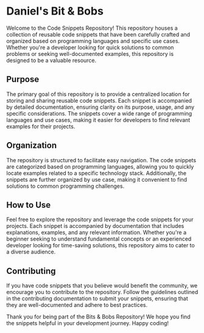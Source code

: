 # Daniel's Bit & Bobs
Welcome to the Code Snippets Repository! This repository houses a collection of reusable code snippets that have been carefully crafted and organized based on programming languages and specific use cases. Whether you're a developer looking for quick solutions to common problems or seeking well-documented examples, this repository is designed to be a valuable resource.

## Purpose

The primary goal of this repository is to provide a centralized location for storing and sharing reusable code snippets. Each snippet is accompanied by detailed documentation, ensuring clarity on its purpose, usage, and any specific considerations. The snippets cover a wide range of programming languages and use cases, making it easier for developers to find relevant examples for their projects.

## Organization

The repository is structured to facilitate easy navigation. The code snippets are categorized based on programming languages, allowing you to quickly locate examples related to a specific technology stack. Additionally, the snippets are further organized by use case, making it convenient to find solutions to common programming challenges.

## How to Use

Feel free to explore the repository and leverage the code snippets for your projects. Each snippet is accompanied by documentation that includes explanations, examples, and any relevant information. Whether you're a beginner seeking to understand fundamental concepts or an experienced developer looking for time-saving solutions, this repository aims to cater to a diverse audience.

## Contributing

If you have code snippets that you believe would benefit the community, we encourage you to contribute to the repository. Follow the guidelines outlined in the contributing documentation to submit your snippets, ensuring that they are well-documented and adhere to best practices.

Thank you for being part of the Bits & Bobs Repository! We hope you find the snippets helpful in your development journey. Happy coding!
